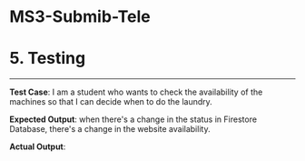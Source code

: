 # MS3-Submib-Tele

# 5. Testing
---------
**Test Case**: I am a student who wants to check the availability of the machines so that I can decide when to do the laundry.

**Expected Output**: when there's a change in the status in Firestore Database, there's a change in the website availability.

**Actual Output**: 
